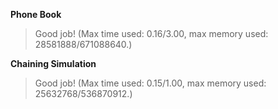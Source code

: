 **Phone Book**
>Good job! (Max time used: 0.16/3.00, max memory used: 28581888/671088640.)

**Chaining Simulation**
>Good job! (Max time used: 0.15/1.00, max memory used: 25632768/536870912.)

